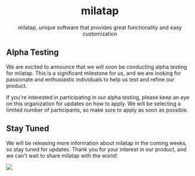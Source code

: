 # <div align="center">milatap</div>

<div align="center">milatap, unique software that provides great functionality and easy customization</div>

## Alpha Testing 

We are excited to announce that we will soon be conducting alpha testing for milatap. This is a significant milestone for us, and we are looking for passionate and enthusiastic individuals to help us test and refine our product.

If you're interested in participating in our alpha testing, please keep an eye on this organization for updates on how to apply. We will be selecting a limited number of participants, so make sure to apply as soon as possible.

## Stay Tuned 

We will be releasing more information about milatap in the coming weeks, so stay tuned for updates. Thank you for your interest in our product, and we can't wait to share milatap with the world!


![](https://komarev.com/ghpvc/?username=mila-cheat&label=Views&style=for-the-badge)
